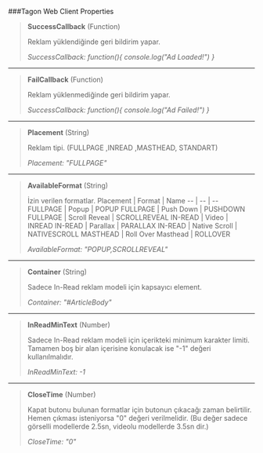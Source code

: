 ###Tagon Web Client Properties


> **SuccessCallback** (Function)
> 
>  Reklam yüklendiğinde geri bildirim yapar.
>  
>  *SuccessCallback: function(){ console.log("Ad Loaded!") }*

----------

> **FailCallback** (Function)
> 
>  Reklam yüklenmediğinde geri bildirim yapar.
>  
>  *SuccessCallback: function(){ console.log("Ad Failed!") }*

----------

> **Placement** (String)
> 
>  Reklam tipi. (FULLPAGE ,INREAD ,MASTHEAD, STANDART)
>  
>  *Placement: "FULLPAGE"*

----------

> **AvailableFormat** (String)
> 
>  İzin verilen formatlar.
Placement | Format | Name
-- | -- | --
FULLPAGE | Popup | POPUP
FULLPAGE | Push Down | PUSHDOWN
FULLPAGE | Scroll Reveal | SCROLLREVEAL
IN-READ | Video | INREAD
IN-READ | Parallax | PARALLAX
IN-READ | Native Scroll | NATIVESCROLL
MASTHEAD | Roll Over Masthead | ROLLOVER
>  
>  *AvailableFormat: "POPUP,SCROLLREVEAL"*

----------

> **Container** (String)
> 
>  Sadece In-Read reklam modeli için kapsayıcı element.
>  
>  *Container: "#ArticleBody"*

----------

> **InReadMinText** (Number)
> 
>  Sadece In-Read reklam modeli için içerikteki minimum karakter limiti. Tamamen boş bir alan içerisine konulacak ise "-1" değeri kullanılmalıdır.
>  
>  *InReadMinText: -1*

----------

> **CloseTime** (Number)
> 
>  Kapat butonu bulunan formatlar için butonun çıkacağı zaman belirtilir. Hemen çıkması isteniyorsa "0" değeri verilmelidir. (Bu değer sadece görselli modellerde 2.5sn, videolu modellerde 3.5sn dir.)
>  
>  *CloseTime: "0"*
